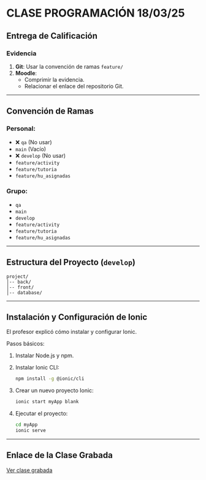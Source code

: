 # CLASE PROGRAMACIÓN 18/03/25

## Entrega de Calificación

### Evidencia

1. **Git**: Usar la convención de ramas `feature/`
2. **Moodle**: 
   - Comprimir la evidencia.
   - Relacionar el enlace del repositorio Git.

---

## Convención de Ramas

### Personal:

- ❌ `qa` (No usar)
- `main` (Vacío)
- ❌ `develop` (No usar)
- `feature/activity`
- `feature/tutoria`
- `feature/hu_asignadas`

### Grupo:

- `qa`
- `main`
- `develop`
- `feature/activity`
- `feature/tutoria`
- `feature/hu_asignadas`

---

## Estructura del Proyecto (`develop`)

```
project/
│-- back/
│-- front/
│-- database/
```

---

## Instalación y Configuración de Ionic

El profesor explicó cómo instalar y configurar Ionic. 

Pasos básicos:

1. Instalar Node.js y npm.
2. Instalar Ionic CLI:
   
   ```sh
   npm install -g @ionic/cli
   ```
3. Crear un nuevo proyecto Ionic:
   
   ```sh
   ionic start myApp blank
   ```
4. Ejecutar el proyecto:
   
   ```sh
   cd myApp
   ionic serve
   ```

---

## Enlace de la Clase Grabada

[Ver clase grabada](https://drive.google.com/drive/folders/1yr4XlTXNRagk4XgCl7NZe0QIRUWknO8M)